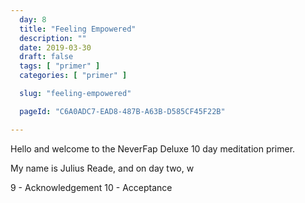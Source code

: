 ```yaml
---
  day: 8
  title: "Feeling Empowered"
  description: ""
  date: 2019-03-30
  draft: false
  tags: [ "primer" ]
  categories: [ "primer" ]

  slug: "feeling-empowered"

  pageId: "C6A0ADC7-EAD8-487B-A63B-D585CF45F22B"

---
```


Hello and welcome to the NeverFap Deluxe 10 day meditation primer.

My name is Julius Reade, and on day two, w


9 - Acknowledgement
10 - Acceptance
